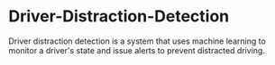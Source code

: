 # Driver-Distraction-Detection
Driver distraction detection is a system that uses machine learning to monitor a driver's state and issue alerts to prevent distracted driving.
